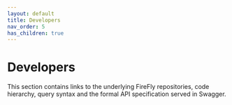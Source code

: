 ```yaml
---
layout: default
title: Developers
nav_order: 5
has_children: true
---
```


# Developers

This section contains links to the underlying FireFly repositories, code hierarchy, query syntax and the formal API specification served in Swagger.
